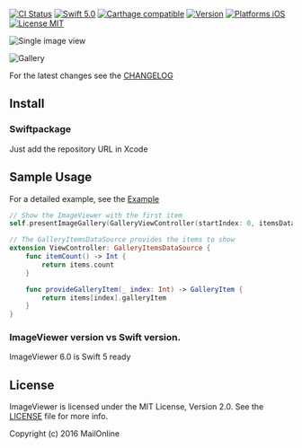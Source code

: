 
[![CI Status](http://img.shields.io/travis/Krisiacik/ImageViewer.svg?style=flat)](https://travis-ci.org/Krisiacik/ImageViewer)
[![Swift 5.0](https://img.shields.io/badge/Swift-5.0-green.svg?style=flat)](https://developer.apple.com/swift/)
[![Carthage compatible](https://img.shields.io/badge/Carthage-compatible-4BC51D.svg?style=flat)](https://github.com/Carthage/Carthage)
[![Version](https://img.shields.io/cocoapods/v/ImageViewer.svg?style=flat)](http://cocoadocs.org/docsets/ImageViewer)
[![Platforms iOS](https://img.shields.io/badge/Platforms-iOS-lightgray.svg?style=flat)](https://developer.apple.com/swift/)
[![License MIT](https://img.shields.io/badge/License-MIT-lightgrey.svg?style=flat)](https://opensource.org/licenses/MIT)

![Single image view](https://github.com/Krisiacik/ImageViewer/blob/master/Documentation/single.gif)

![Gallery](https://github.com/Krisiacik/ImageViewer/blob/master/Documentation/gallery.gif)

For the latest changes see the [CHANGELOG](CHANGELOG.md)

## Install

### Swiftpackage

Just add the repository URL in Xcode

## Sample Usage

For a detailed example, see the [Example](https://github.com/OlegEremenko991/ImageViewer/tree/main/Example)

```swift
// Show the ImageViewer with the first item
self.presentImageGallery(GalleryViewController(startIndex: 0, itemsDataSource: self))

// The GalleryItemsDataSource provides the items to show
extension ViewController: GalleryItemsDataSource {
    func itemCount() -> Int {
        return items.count
    }

    func provideGalleryItem(_ index: Int) -> GalleryItem {
        return items[index].galleryItem
    }
}

```

### ImageViewer version vs Swift version.

ImageViewer 6.0 is Swift 5 ready

## License

ImageViewer is licensed under the MIT License, Version 2.0. See the [LICENSE](LICENSE) file for more info.

Copyright (c) 2016 MailOnline
